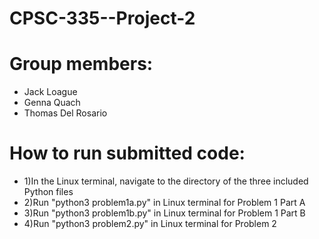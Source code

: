 # CPSC-335--Project-2

# Group members: 
* Jack Loague 
* Genna Quach
* Thomas Del Rosario

# How to run submitted code: 
  * 1)In the Linux terminal, navigate to the directory of the three included Python files
  * 2)Run "python3 problem1a.py" in Linux terminal for Problem 1 Part A
  * 3)Run "python3 problem1b.py" in Linux terminal for Problem 1 Part B
  * 4)Run "python3 problem2.py" in Linux terminal for Problem 2
